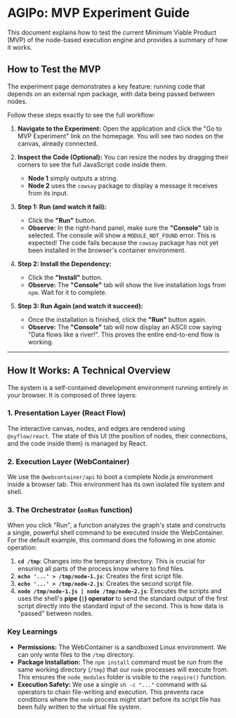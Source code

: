 # AGIPo: MVP Experiment Guide

This document explains how to test the current Minimum Viable Product (MVP) of the node-based execution engine and provides a summary of how it works.

## How to Test the MVP

The experiment page demonstrates a key feature: running code that depends on an external npm package, with data being passed between nodes.

Follow these steps exactly to see the full workflow:

1.  **Navigate to the Experiment:** Open the application and click the "Go to MVP Experiment" link on the homepage. You will see two nodes on the canvas, already connected.

2.  **Inspect the Code (Optional):** You can resize the nodes by dragging their corners to see the full JavaScript code inside them.
    *   **Node 1** simply outputs a string.
    *   **Node 2** uses the `cowsay` package to display a message it receives from its input.

3.  **Step 1: Run (and watch it fail):**
    *   Click the **"Run"** button.
    *   **Observe:** In the right-hand panel, make sure the **"Console"** tab is selected. The console will show a `MODULE_NOT_FOUND` error. This is expected! The code fails because the `cowsay` package has not yet been installed in the browser's container environment.

4.  **Step 2: Install the Dependency:**
    *   Click the **"Install"** button.
    *   **Observe:** The **"Console"** tab will show the live installation logs from `npm`. Wait for it to complete.

5.  **Step 3: Run Again (and watch it succeed):**
    *   Once the installation is finished, click the **"Run"** button again.
    *   **Observe:** The **"Console"** tab will now display an ASCII cow saying "Data flows like a river!". This proves the entire end-to-end flow is working.

---

## How It Works: A Technical Overview

The system is a self-contained development environment running entirely in your browser. It is composed of three layers:

### 1. Presentation Layer (React Flow)
The interactive canvas, nodes, and edges are rendered using `@xyflow/react`. The state of this UI (the position of nodes, their connections, and the code inside them) is managed by React.

### 2. Execution Layer (WebContainer)
We use the `@webcontainer/api` to boot a complete Node.js environment inside a browser tab. This environment has its own isolated file system and shell.

### 3. The Orchestrator (`onRun` function)
When you click "Run", a function analyzes the graph's state and constructs a single, powerful shell command to be executed inside the WebContainer. For the default example, this command does the following in one atomic operation:
1.  **`cd /tmp`**: Changes into the temporary directory. This is crucial for ensuring all parts of the process know where to find files.
2.  **`echo '...' > /tmp/node-1.js`**: Creates the first script file.
3.  **`echo '...' > /tmp/node-2.js`**: Creates the second script file.
4.  **`node /tmp/node-1.js | node /tmp/node-2.js`**: Executes the scripts and uses the shell's **pipe (`|`) operator** to send the standard output of the first script directly into the standard input of the second. This is how data is "passed" between nodes.

### Key Learnings
*   **Permissions:** The WebContainer is a sandboxed Linux environment. We can only write files to the `/tmp` directory.
*   **Package Installation:** The `npm install` command must be run from the same working directory (`/tmp`) that our `node` processes will execute from. This ensures the `node_modules` folder is visible to the `require()` function.
*   **Execution Safety:** We use a single `sh -c "..."` command with `&&` operators to chain file-writing and execution. This prevents race conditions where the `node` process might start before its script file has been fully written to the virtual file system.
